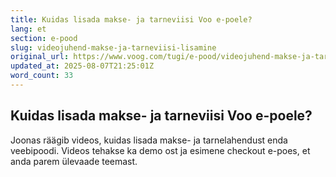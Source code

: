 ```yaml
---
title: Kuidas lisada makse- ja tarneviisi Voo e-poele?
lang: et
section: e-pood
slug: videojuhend-makse-ja-tarneviisi-lisamine
original_url: https://www.voog.com/tugi/e-pood/videojuhend-makse-ja-tarneviisi-lisamine
updated_at: 2025-08-07T21:25:01Z
word_count: 33
---
```

## Kuidas lisada makse- ja tarneviisi Voo e-poele?

Joonas räägib videos, kuidas lisada makse- ja tarnelahendust enda
veebipoodi. Videos tehakse ka demo ost ja
esimene checkout e-poes, et anda parem ülevaade teemast.
